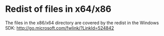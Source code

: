 ﻿# Redist of files in x64/x86

The files in the x86/x64 directory are covered by the redist in the Windows SDK:
http://go.microsoft.com/fwlink/?LinkId=524842
